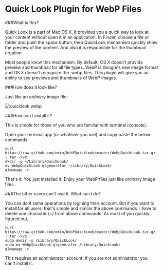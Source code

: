 Quick Look Plugin for WebP Files
================================

###What is this?
  
  Quick Look is a part of Mac OS X. It provides you a quick way
  to look at your content without open it in an application.
  In Finder, choose a file or folder and push the space button, then QuickLook
  mechanism quickly show the preview of the content. And also it is responsible
  for the thumbnail creation.

  Most people know this mechanism. By default, OS X doesn't provide preview and
  thumbnail for all file types. WebP is Google's new image format and OS X
  doesn't recognize the .webp files. This plugin will give you an ability to
  see previews and thumbnails of WebP images.

###How does it look like?

  Just like an ordinary image file:
  
  ![quicklook webp](https://raw.github.com/emin/WebPQuickLook/master/screenshot.png 'WebP')


###How can I install it?
  
  This is simple for those of you who are familiar with terminal
  (console).

  Open your terminal app (or whatever you use) and copy paste the below
  commands:

	curl  https://raw.github.com/emin/WebPQuickLook/master/WebpQuickLook.tar.gz | tar -xvz
	mkdir -p ~/Library/QuickLook/
	mv WebpQuickLook.qlgenerator ~/Library/QuickLook/
	qlmanage -r

  
  That's it. You just installed it. Enjoy your WebP files just like ordinary
  image files.

###The other users can't use it. What can I do?

  You can do it same operations by logining their account. But if you want
  to install for all users, that's simple and similar the above commands. I
  have to delete one character (~) from above commands. As most of you quickly
  figured out, 

	curl  https://raw.github.com/emin/WebPQuickLook/master/WebpQuickLook.tar.gz | tar -xvz
	sudo mkdir -p /Library/QuickLook/
	sudo mv WebpQuickLook.qlgenerator /Library/QuickLook/
	qlmanage -r


  This requires an administrator account, if you are not administrator you
  can't install it.


